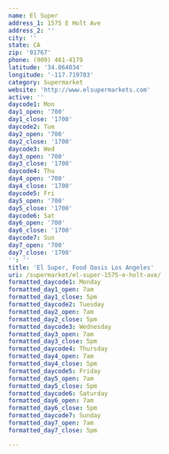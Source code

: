 ```yaml
---
name: El Super
address_1: 1575 E Holt Ave
address_2: ''
city: ''
state: CA
zip: '91767'
phone: (909) 461-4179
latitude: '34.064034'
longitude: '-117.719783'
category: Supermarket
website: 'http://www.elsupermarkets.com'
active: ''
daycode1: Mon
day1_open: '700'
day1_close: '1700'
daycode2: Tue
day2_open: '700'
day2_close: '1700'
daycode3: Wed
day3_open: '700'
day3_close: '1700'
daycode4: Thu
day4_open: '700'
day4_close: '1700'
daycode5: Fri
day5_open: '700'
day5_close: '1700'
daycode6: Sat
day6_open: '700'
day6_close: '1700'
daycode7: Sun
day7_open: '700'
day7_close: '1700'
'': ''
title: 'El Super, Food Oasis Los Angeles'
uri: /supermarket/el-super-1575-e-holt-ave/
formatted_daycode1: Monday
formatted_day1_open: 7am
formatted_day1_close: 5pm
formatted_daycode2: Tuesday
formatted_day2_open: 7am
formatted_day2_close: 5pm
formatted_daycode3: Wednesday
formatted_day3_open: 7am
formatted_day3_close: 5pm
formatted_daycode4: Thursday
formatted_day4_open: 7am
formatted_day4_close: 5pm
formatted_daycode5: Friday
formatted_day5_open: 7am
formatted_day5_close: 5pm
formatted_daycode6: Saturday
formatted_day6_open: 7am
formatted_day6_close: 5pm
formatted_daycode7: Sunday
formatted_day7_open: 7am
formatted_day7_close: 5pm

---
```

